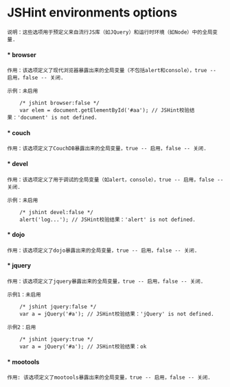 # JSHint environments options

    说明：这些选项用于预定义来自流行JS库（如JQuery）和运行时环境（如Node）中的全局变量.
    
#### * browser

    作用：该选项定义了现代浏览器暴露出来的全局变量（不包括alert和console），true -- 启用，false -- 关闭.
    
    示例：未启用
    
        /* jshint browser:false */
        var elem = document.getElementById('#aa'); // JSHint校验结果：'document' is not defined.
    
#### * couch

    作用：该选项定义了CouchDB暴露出来的全局变量，true -- 启用，false -- 关闭.
    
#### * devel

    作用：该选项定义了用于调试的全局变量（如alert，console），true -- 启用，false -- 关闭.
    
    示例：未启用
    
        /* jshint devel:false */
        alert('log...'); // JSHint校验结果：'alert' is not defined.
        
#### * dojo

    作用：该选项定义了dojo暴露出来的全局变量，true -- 启用，false -- 关闭.
    
#### * jquery

    作用：该选项定义了jquery暴露出来的全局变量，true -- 启用，false -- 关闭.
    
    示例1：未启用
    
        /* jshint jquery:false */
        var a = jQuery('#a'); // JSHint校验结果：'jQuery' is not defined.
        
    示例2：启用
    
        /* jshint jquery:true */
        var a = jQuery('#a'); // JSHint校验结果：ok        
    
#### * mootools

    作用: 该选项定义了mootools暴露出来的全局变量，true -- 启用，false -- 关闭.
